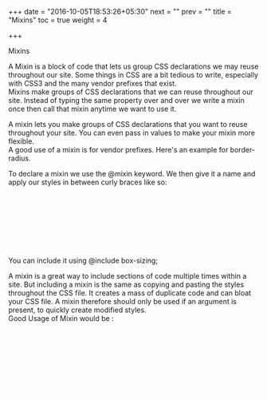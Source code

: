 +++
date = "2016-10-05T18:53:26+05:30"
next = ""
prev = ""
title = "Mixins"
toc = true
weight = 4

+++

Mixins

A Mixin is a block of code that lets us group CSS declarations we may reuse throughout our site.
Some things in CSS are a bit tedious to write, especially with CSS3 and the many vendor prefixes that exist.<br/>
Mixins make groups of CSS declarations that we can reuse throughout our site. Instead of typing the same property over and over we write a mixin once then call that mixin anytime we want to use it. 

A mixin lets you make groups of CSS declarations that you want to reuse throughout your site. You can even pass in values to make your mixin more flexible.<br/>
A good use of a mixin is for vendor prefixes. Here's an example for border-radius.
 

To declare a mixin we use the @mixin keyword. We then give it a name and apply our styles in between curly braces like so:
<br/>
<pre style="color:white">
@mixin box-sizing <br/>
{ 
-webkit-box-sizing: border-box;
-moz-box-sizing: border-box;
 box-sizing: border-box; 
 } 
</pre>
You can include it using @include box-sizing;
<br/>

A mixin is a great way to include sections of code multiple times within a site. But including a mixin is the same as copying and pasting the styles throughout the CSS file. It creates a mass of duplicate code and can bloat your CSS file.
A mixin therefore should only be used if an argument is present, to quickly create modified styles. <br/>
Good Usage of Mixin would be : 
<pre style="color:white">
@mixin border-radius($radius) {
  -webkit-border-radius: $radius;
     -moz-border-radius: $radius;
      -ms-border-radius: $radius;
          border-radius: $radius;
}

.box { @include border-radius(10px); }

</pre>





